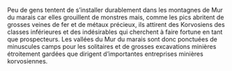 Peu de gens tentent de s’installer durablement dans les montagnes de Mur du marais car elles grouillent de monstres mais, comme les pics abritent de grosses veines de fer et de métaux précieux, ils attirent des Korvosiens des classes inférieures et des indésirables qui cherchent à faire fortune en tant que prospecteurs. Les vallées du Mur du marais sont donc ponctuées de minuscules camps pour les solitaires et de grosses excavations minières étroitement gardées que dirigent d’importantes entreprises minières korvosiennes.